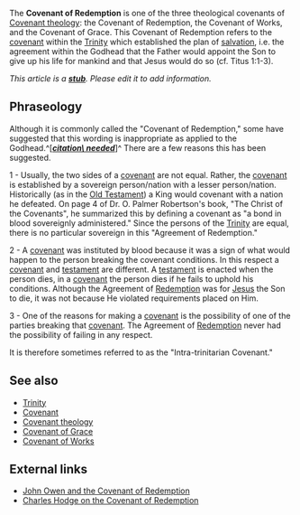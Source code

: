 The **Covenant of Redemption** is one of the three theological
covenants of
[Covenant theology](Covenant_theology "Covenant theology"): the
Covenant of Redemption, the Covenant of Works, and the Covenant of
Grace. This Covenant of Redemption refers to the
[covenant](Covenant "Covenant") within the
[Trinity](Trinity "Trinity") which established the plan of
[salvation](Salvation "Salvation"), i.e. the agreement within the
Godhead that the Father would appoint the Son to give up his life
for mankind and that Jesus would do so (cf. Titus 1:1-3).

*This article is a **[stub](http://www.theopedia.com/Category:Theopedia_stubs "Category:Theopedia stubs")**. Please edit it to add information.*
## Phraseology

Although it is commonly called the "Covenant of Redemption," some
have suggested that this wording is inappropriate as applied to the
Godhead.^[***[citation\ needed](http://www.theopedia.com/Theopedia:Writing_guide#Reference_your_work\ "Theopedia:Writing\ guide")***]^
There are a few reasons this has been suggested.

1 - Usually, the two sides of a [covenant](Covenant "Covenant") are
not equal. Rather, the [covenant](Covenant "Covenant") is
established by a sovereign person/nation with a lesser
person/nation. Historically (as in the
[Old Testament](Old_Testament "Old Testament")) a King would
covenant with a nation he defeated. On page 4 of Dr. O. Palmer
Robertson's book, "The Christ of the Covenants", he summarized this
by defining a covenant as "a bond in blood sovereignly
administered." Since the persons of the
[Trinity](Trinity "Trinity") are equal, there is no particular
sovereign in this "Agreement of Redemption."

2 - A [covenant](Covenant "Covenant") was instituted by blood
because it was a sign of what would happen to the person breaking
the covenant conditions. In this respect a
[covenant](Covenant "Covenant") and
[testament](index.php?title=Testament&action=edit&redlink=1 "Testament (page does not exist)")
are different. A
[testament](index.php?title=Testament&action=edit&redlink=1 "Testament (page does not exist)")
is enacted when the person dies, in a
[covenant](Covenant "Covenant") the person dies if he fails to
uphold his conditions. Although the Agreement of
[Redemption](Redemption "Redemption") was for
[Jesus](Jesus "Jesus") the Son to die, it was not because He
violated requirements placed on Him.

3 - One of the reasons for making a [covenant](Covenant "Covenant")
is the possibility of one of the parties breaking that
[covenant](Covenant "Covenant"). The Agreement of
[Redemption](Redemption "Redemption") never had the possibility of
failing in any respect.

It is therefore sometimes referred to as the "Intra-trinitarian
Covenant."

## See also

-   [Trinity](Trinity "Trinity")
-   [Covenant](Covenant "Covenant")
-   [Covenant theology](Covenant_theology "Covenant theology")
-   [Covenant of Grace](Covenant_of_Grace "Covenant of Grace")
-   [Covenant of Works](Covenant_of_Works "Covenant of Works")

## External links

-   [John Owen and the Covenant of Redemption](http://www.apuritansmind.com/Baptism/McMahonJohnOwenRedemption.htm)
-   [Charles Hodge on the Covenant of Redemption](http://www.mbrem.com/covenant/covchod4.htm)



